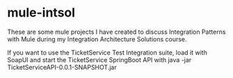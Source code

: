 # mule-intsol

These are some mule projects I have created to discuss Integration Patterns with Mule during my Integration Architecture Solutions course.

If you want to use the TicketService Test Integration suite, load it with SoapUI and start the TicketService SpringBoot API with java -jar TicketServiceAPI-0.0.1-SNAPSHOT.jar
